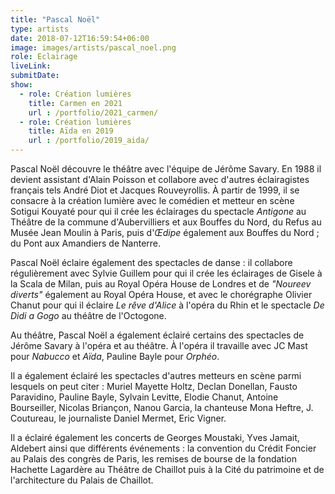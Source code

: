 ```yaml
---
title: "Pascal Noël"
type: artists
date: 2018-07-12T16:59:54+06:00
image: images/artists/pascal_noel.png
role: Eclairage
liveLink: 
submitDate: 
show:
  - role: Création lumières
    title: Carmen en 2021
    url : /portfolio/2021_carmen/
  - role: Création lumières
    title: Aïda en 2019
    url : /portfolio/2019_aida/
---
```



Pascal Noël découvre le théâtre avec l'équipe de Jérôme Savary. En 1988 il devient assistant d'Alain Poisson et 
collabore avec d'autres éclairagistes français tels André Diot et Jacques Rouveyrollis. À partir de 1999, 
il se consacre à la création lumière avec le comédien et metteur en scène Sotigui Kouyaté pour qui il crée les éclairages 
du spectacle *Antigone* au Théâtre de la commune d'Aubervilliers et aux Bouffes du Nord, du Refus au Musée Jean Moulin à Paris, 
puis d'*Œdipe* également aux Bouffes du Nord ; du Pont aux Amandiers de Nanterre.

Pascal Noël éclaire également des spectacles de danse : il collabore régulièrement avec Sylvie Guillem pour qui il crée 
les éclairages de Gisele à la Scala de Milan, puis au Royal Opéra House de Londres et de *"Noureev diverts"* également 
au Royal Opéra House, et avec le chorégraphe Olivier Chanut pour qui il éclaire *Le rêve d'Alice* à l'opéra du Rhin et 
le spectacle *De Didi a Gogo* au théâtre de l'Octogone.

Au théâtre, Pascal Noël a également éclairé certains des spectacles de Jérôme Savary à l'opéra et au théâtre. 
À l'opéra il travaille avec JC Mast pour *Nabucco* et *Aïda*, Pauline Bayle pour *Orphéo*.

Il a également éclairé les spectacles d'autres metteurs en scène parmi lesquels on peut citer : Muriel Mayette Holtz, 
Declan Donellan, Fausto Paravidino, Pauline Bayle, Sylvain Levitte, Elodie Chanut, Antoine Bourseiller, Nicolas Briançon, 
Nanou Garcia, la chanteuse Mona Heftre, J. Coutureau, le journaliste Daniel Mermet, Eric Vigner.

 Il a éclairé également les concerts de Georges Moustaki, Yves Jamait, Aldebert ainsi que différents événements : 
 la convention du Crédit Foncier au Palais des congrès de Paris, les remises de bourse de la fondation Hachette Lagardère 
 au Théâtre de Chaillot puis à la Cité du patrimoine et de l'architecture du Palais de Chaillot. 
